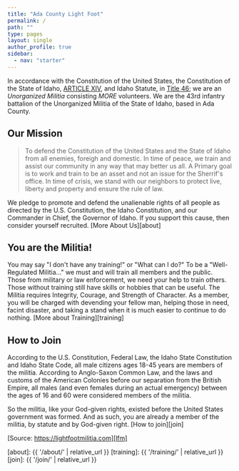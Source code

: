 ```yaml
---
title: "Ada County Light Foot"
permalink: /
path: ""
type: pages
layout: single
author_profile: true
sidebar:
  - nav: "starter"
---
```


In accordance with the Constitution of the United States, the Constitution of the State of Idaho, [ARTICLE XIV][articleXIV], and Idaho Statute, in [Title 46][title46]; we are an _Unorganized Militia_ consisting *MORE* volunteers. We are the 43rd infantry battalion of the Unorganized Militia of the State of Idaho, based in Ada County. 

## Our Mission

> To defend the Constitution of the United States and the State of Idaho from all enemies, foreigh and domestic. In time of peace, we train and assist our community in any way that may better us all. A Primary goal is to work and train to be an asset and not an issue for the Sherrif's office. In time of crisis, we stand with our neighbors to protect live, liberty and property and ensure the rule of law.

We pledge to promote and defend the unalienable rights of all people as directed by the U.S. Constitution, the Idaho Constitution, and our Commander in Chief, the Governor of Idaho. If you support this cause, then consider yourself recruited. [More About Us][about]

## You are the Militia!

You may say "I don't have any training!" or "What can I do?" To be a "Well-Regulated Militia..." we must and will train all members and the public. Those from military or law enforcement, we need your help to train others. Those without training still have skills or hobbies that can be useful. The Militia requires Integrity, Courage, and Strength of Character. As a member, you will be charged with devending your fellow man, helping those in need, facint disaster, and taking a stand when it is much easier to continue to do nothing. [More about Training][training]

## How to Join

According to the U.S. Constitution, Federal Law, the Idaho State Constitution and Idaho State Code, all male citizens ages 18-45 years are members of the militia. According to Anglo-Saxon Common Law, and the laws and customs of the American Colonies before our separation from the British Empire, all males (and even females during an actual emergency) between the ages of 16 and 60 were considered members of the militia.

So the militia, like your God-given rights, existed before the United States government was formed. And as such, you are already a member of the militia, by statute and by God-given right. [How to join][join]

[Source: https://lightfootmilitia.com][lfm]


[articleXIV]: https://legislature.idaho.gov/statutesrules/idconst/ArtXIV/
[title46]: https://legislature.idaho.gov/statutesrules/idstat/title46/
[lfm]: http://lightfootmilitia.com
[about]: {{ '/about/' | relative_url }}
[training]: {{ '/training/' | relative_url }}
[join]: {{ '/join/' | relative_url }}